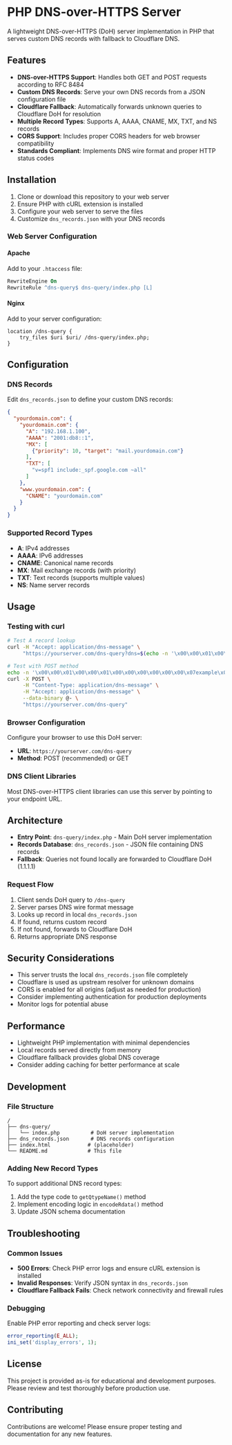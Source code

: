 # PHP DNS-over-HTTPS Server

A lightweight DNS-over-HTTPS (DoH) server implementation in PHP that serves custom DNS records with fallback to Cloudflare DNS.

## Features

- **DNS-over-HTTPS Support**: Handles both GET and POST requests according to RFC 8484
- **Custom DNS Records**: Serve your own DNS records from a JSON configuration file
- **Cloudflare Fallback**: Automatically forwards unknown queries to Cloudflare DoH for resolution
- **Multiple Record Types**: Supports A, AAAA, CNAME, MX, TXT, and NS records
- **CORS Support**: Includes proper CORS headers for web browser compatibility
- **Standards Compliant**: Implements DNS wire format and proper HTTP status codes

## Installation

1. Clone or download this repository to your web server
2. Ensure PHP with cURL extension is installed
3. Configure your web server to serve the files
4. Customize `dns_records.json` with your DNS records

### Web Server Configuration

#### Apache
Add to your `.htaccess` file:
```apache
RewriteEngine On
RewriteRule ^dns-query$ dns-query/index.php [L]
```

#### Nginx
Add to your server configuration:
```nginx
location /dns-query {
    try_files $uri $uri/ /dns-query/index.php;
}
```

## Configuration

### DNS Records

Edit `dns_records.json` to define your custom DNS records:

```json
{
  "yourdomain.com": {
    "yourdomain.com": {
      "A": "192.168.1.100",
      "AAAA": "2001:db8::1",
      "MX": [
        {"priority": 10, "target": "mail.yourdomain.com"}
      ],
      "TXT": [
        "v=spf1 include:_spf.google.com ~all"
      ]
    },
    "www.yourdomain.com": {
      "CNAME": "yourdomain.com"
    }
  }
}
```

### Supported Record Types

- **A**: IPv4 addresses
- **AAAA**: IPv6 addresses  
- **CNAME**: Canonical name records
- **MX**: Mail exchange records (with priority)
- **TXT**: Text records (supports multiple values)
- **NS**: Name server records

## Usage

### Testing with curl

```bash
# Test A record lookup
curl -H "Accept: application/dns-message" \
     "https://yourserver.com/dns-query?dns=$(echo -n '\x00\x00\x01\x00\x00\x01\x00\x00\x00\x00\x00\x00\x07example\x03com\x00\x00\x01\x00\x01' | base64 -w0)"

# Test with POST method
echo -n '\x00\x00\x01\x00\x00\x01\x00\x00\x00\x00\x00\x00\x07example\x03com\x00\x00\x01\x00\x01' | \
curl -X POST \
     -H "Content-Type: application/dns-message" \
     -H "Accept: application/dns-message" \
     --data-binary @- \
     "https://yourserver.com/dns-query"
```

### Browser Configuration

Configure your browser to use this DoH server:
- **URL**: `https://yourserver.com/dns-query`
- **Method**: POST (recommended) or GET

### DNS Client Libraries

Most DNS-over-HTTPS client libraries can use this server by pointing to your endpoint URL.

## Architecture

- **Entry Point**: `dns-query/index.php` - Main DoH server implementation
- **Records Database**: `dns_records.json` - JSON file containing DNS records
- **Fallback**: Queries not found locally are forwarded to Cloudflare DoH (1.1.1.1)

### Request Flow

1. Client sends DoH query to `/dns-query`
2. Server parses DNS wire format message
3. Looks up record in local `dns_records.json`
4. If found, returns custom record
5. If not found, forwards to Cloudflare DoH
6. Returns appropriate DNS response

## Security Considerations

- This server trusts the local `dns_records.json` file completely
- Cloudflare is used as upstream resolver for unknown domains
- CORS is enabled for all origins (adjust as needed for production)
- Consider implementing authentication for production deployments
- Monitor logs for potential abuse

## Performance

- Lightweight PHP implementation with minimal dependencies
- Local records served directly from memory
- Cloudflare fallback provides global DNS coverage
- Consider adding caching for better performance at scale

## Development

### File Structure
```
/
├── dns-query/
│   └── index.php          # DoH server implementation
├── dns_records.json       # DNS records configuration
├── index.html            # (placeholder)
└── README.md             # This file
```

### Adding New Record Types

To support additional DNS record types:
1. Add the type code to `getQtypeName()` method
2. Implement encoding logic in `encodeRdata()` method
3. Update JSON schema documentation

## Troubleshooting

### Common Issues

- **500 Errors**: Check PHP error logs and ensure cURL extension is installed
- **Invalid Responses**: Verify JSON syntax in `dns_records.json`
- **Cloudflare Fallback Fails**: Check network connectivity and firewall rules

### Debugging

Enable PHP error reporting and check server logs:
```php
error_reporting(E_ALL);
ini_set('display_errors', 1);
```

## License

This project is provided as-is for educational and development purposes. Please review and test thoroughly before production use.

## Contributing

Contributions are welcome! Please ensure proper testing and documentation for any new features.